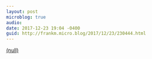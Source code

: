 ```yaml
---
layout: post
microblog: true
audio: 
date: 2017-12-23 19:04 -0400
guid: http://frankm.micro.blog/2017/12/23/230444.html
---
```

 [(null)](file:///private/var/mobile/Containers/Data/Application/EA365662-B7C5-46EF-B701-0BAD4198D74D/tmp/com.google.photos.PHSTemporaryFileManager/405C2691-7F08-4368-A85C-B80BC13EF04D/DD8FE2F0-9C61-4469-8205-6D6D4B653676/IMG_20171214_092907-EFFECTS.jpg)
